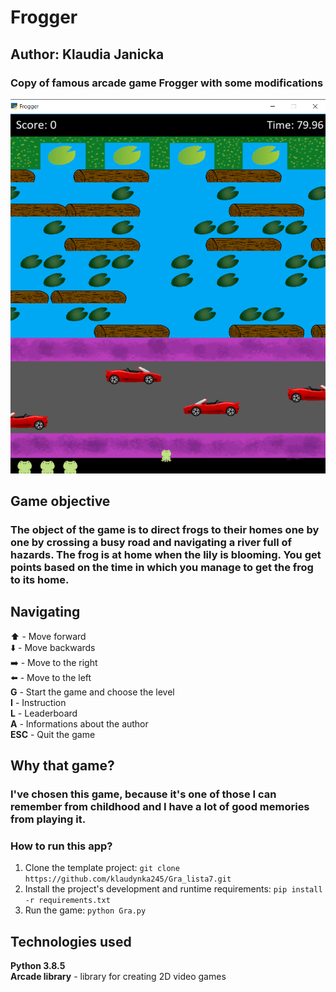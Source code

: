 # Frogger
## Author: Klaudia Janicka

### Copy of famous arcade game Frogger with some modifications
![Game screen example](/zdjeciadogry/example.png)


## Game objective

### The object of the game is to direct frogs to their homes one by one by crossing a busy road and navigating a river full of hazards. The frog is at home when the lily is blooming. You get points based on the time in which you manage to get the frog to its home.

## Navigating

:arrow_up: - Move forward  
:arrow_down: - Move backwards  
:arrow_right: - Move to the right  
:arrow_left: - Move to the left  
**G** - Start the game and choose the level  
**I** - Instruction  
**L** - Leaderboard  
**A** - Informations about the author  
**ESC** - Quit the game

## Why that game? 

 ### I've chosen this game, because it's one of those I can remember from childhood and I have a lot of good memories from playing it.

### How to run this app?
1. Clone the template project: 
`git clone  https://github.com/klaudynka245/Gra_lista7.git`
2. Install the project's development and runtime requirements:
`pip install -r requirements.txt`
3. Run the game:
`python Gra.py` 

## Technologies used
**Python 3.8.5**  
**Arcade library** - library for creating 2D video games